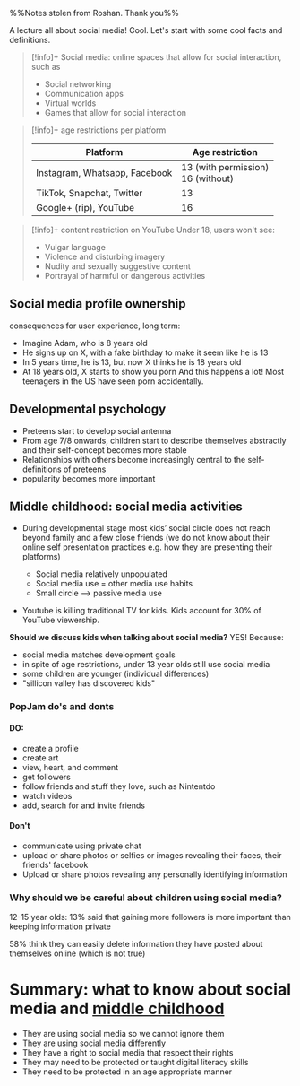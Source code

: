 %%Notes stolen from Roshan. Thank you%%

A lecture all about social media! Cool. Let's start with some cool facts and definitions.

> [!info]+ Social media: online spaces that allow for social interaction, such as
> * Social networking
> * Communication apps
> * Virtual worlds
> * Games that allow for social interaction

> [!info]+ age restrictions per platform
> 
> | Platform                      | Age restriction                      |
> | ----------------------------- | ------------------------------------ |
> | Instagram, Whatsapp, Facebook | 13 (with permission)<br>16 (without) |
> | TikTok, Snapchat, Twitter     | 13                                   |
> | Google+ (rip), YouTube        | 16                                   |

> [!info]+ content restriction on YouTube
> Under 18, users won't see:
> * Vulgar language
> * Violence and disturbing imagery
> * Nudity and sexually suggestive content
> * Portrayal of harmful or dangerous activities

## Social media profile ownership
consequences for user experience, long term:
* Imagine Adam, who is 8 years old
* He signs up on X, with a fake birthday to make it seem like he is 13
* In 5 years time, he is 13, but now X thinks he is 18 years old
* At 18 years old, X starts to show you porn
And this happens a lot! Most teenagers in the US have seen porn accidentally.

## Developmental psychology
* Preteens start to develop social antenna
* From age 7/8 onwards, children start to describe themselves abstractly and their self-concept becomes more stable
* Relationships with others become increasingly central to the self-definitions of preteens
* popularity becomes more important

## Middle childhood: social media activities

* During developmental stage most kids’ social circle does not reach beyond family and a few close friends (we do not know about their online self presentation practices e.g. how they are presenting their platforms)
	* Social media relatively unpopulated
	* Social media use = other media use habits
	* Small circle --> passive media use

* Youtube is killing traditional TV for kids. Kids account for 30% of YouTube viewership.

**Should we discuss kids when talking about social media?**
YES! Because:
* social media matches development goals
* in spite of age restrictions, under 13 year olds still use social media
* some children are younger (individual differences)
* "sillicon valley has discovered kids"

### PopJam do's and donts
#### DO:
* create a profile
* create art 
* view, heart, and comment
* get followers
* follow friends and stuff they love, such as Nintentdo
* watch videos
* add, search for and invite friends 

#### Don't
* communicate using private chat
* upload or share photos or selfies or images revealing their faces, their friends' facebook
* Upload or share photos revealing any personally identifying information

### Why should we be careful about children using social media?
12-15 year olds:
13% said that gaining more followers is more important than keeping information private

58% think they can easily delete information they have posted about themselves online (which is not true)

# Summary: what to know about social media and [middle childhood](Definitions/Age%20ranges/middle%20childhood.md)
* They are using social media so we cannot ignore them
* They are using social media differently
* They have a right to social media that respect their rights
* They may need to be protected or taught digital literacy skills
* They need to be protected in an age appropriate manner

